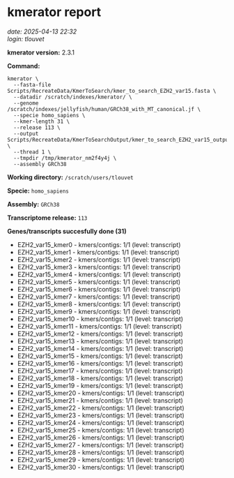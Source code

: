 # kmerator report
*date: 2025-04-13 22:32*  
*login: tlouvet*

**kmerator version:** 2.3.1

**Command:**

```
kmerator \
  --fasta-file Scripts/RecreateData/KmerToSearch/kmer_to_search_EZH2_var15.fasta \
  --datadir /scratch/indexes/kmerator/ \
  --genome /scratch/indexes/jellyfish/human/GRCh38_with_MT_canonical.jf \
  --specie homo_sapiens \
  --kmer-length 31 \
  --release 113 \
  --output Scripts/RecreateData/KmerToSearchOutput/kmer_to_search_EZH2_var15_output \
  --thread 1 \
  --tmpdir /tmp/kmerator_nm2f4y4j \
  --assembly GRCh38
```

**Working directory:** `/scratch/users/tlouvet`

**Specie:** `homo_sapiens`

**Assembly:** `GRCh38`

**Transcriptome release:** `113`

**Genes/transcripts succesfully done (31)**

- EZH2_var15_kmer0 - kmers/contigs: 1/1 (level: transcript)
- EZH2_var15_kmer1 - kmers/contigs: 1/1 (level: transcript)
- EZH2_var15_kmer2 - kmers/contigs: 1/1 (level: transcript)
- EZH2_var15_kmer3 - kmers/contigs: 1/1 (level: transcript)
- EZH2_var15_kmer4 - kmers/contigs: 1/1 (level: transcript)
- EZH2_var15_kmer5 - kmers/contigs: 1/1 (level: transcript)
- EZH2_var15_kmer6 - kmers/contigs: 1/1 (level: transcript)
- EZH2_var15_kmer7 - kmers/contigs: 1/1 (level: transcript)
- EZH2_var15_kmer8 - kmers/contigs: 1/1 (level: transcript)
- EZH2_var15_kmer9 - kmers/contigs: 1/1 (level: transcript)
- EZH2_var15_kmer10 - kmers/contigs: 1/1 (level: transcript)
- EZH2_var15_kmer11 - kmers/contigs: 1/1 (level: transcript)
- EZH2_var15_kmer12 - kmers/contigs: 1/1 (level: transcript)
- EZH2_var15_kmer13 - kmers/contigs: 1/1 (level: transcript)
- EZH2_var15_kmer14 - kmers/contigs: 1/1 (level: transcript)
- EZH2_var15_kmer15 - kmers/contigs: 1/1 (level: transcript)
- EZH2_var15_kmer16 - kmers/contigs: 1/1 (level: transcript)
- EZH2_var15_kmer17 - kmers/contigs: 1/1 (level: transcript)
- EZH2_var15_kmer18 - kmers/contigs: 1/1 (level: transcript)
- EZH2_var15_kmer19 - kmers/contigs: 1/1 (level: transcript)
- EZH2_var15_kmer20 - kmers/contigs: 1/1 (level: transcript)
- EZH2_var15_kmer21 - kmers/contigs: 1/1 (level: transcript)
- EZH2_var15_kmer22 - kmers/contigs: 1/1 (level: transcript)
- EZH2_var15_kmer23 - kmers/contigs: 1/1 (level: transcript)
- EZH2_var15_kmer24 - kmers/contigs: 1/1 (level: transcript)
- EZH2_var15_kmer25 - kmers/contigs: 1/1 (level: transcript)
- EZH2_var15_kmer26 - kmers/contigs: 1/1 (level: transcript)
- EZH2_var15_kmer27 - kmers/contigs: 1/1 (level: transcript)
- EZH2_var15_kmer28 - kmers/contigs: 1/1 (level: transcript)
- EZH2_var15_kmer29 - kmers/contigs: 1/1 (level: transcript)
- EZH2_var15_kmer30 - kmers/contigs: 1/1 (level: transcript)

